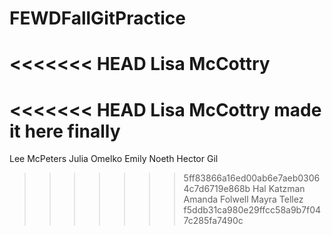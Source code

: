 # FEWDFallGitPractice
<<<<<<< HEAD
Lisa McCottry 
=======
<<<<<<< HEAD
Lisa McCottry made it here finally
=======
Lee McPeters
Julia Omelko
Emily Noeth
Hector Gil
>>>>>>> 5ff83866a16ed00ab6e7aeb03064c7d6719e868b
Hal Katzman
Amanda Folwell
Mayra Tellez
>>>>>>> f5ddb31ca980e29ffcc58a9b7f047c285fa7490c


